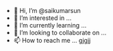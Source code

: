 - 👋 Hi, I’m @saikumarsun
- 👀 I’m interested in ...
- 🌱 I’m currently learning ...
- 💞️ I’m looking to collaborate on ...
- 📫 How to reach me ...
gjgjj
<!---
saikumarsun/saikumarsun is a ✨ special ✨ repository because its `README.md` (this file) appears on your GitHub profile.
You can click the Preview link to take a look at your changes.
--->
